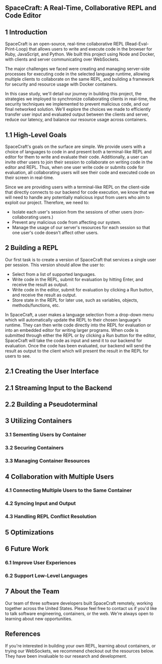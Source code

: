 <!-- Insert SpaceCraft logo either above, below, or next to title -->
## SpaceCraft: A Real-Time, Collaborative REPL and Code Editor

## 1 Introduction
SpaceCraft is an open-source, real-time collaborative REPL (Read-Eval-Print-Loop) that allows users to write and execute code in the browser for Ruby, JavaScript, and Python. We built this project using Node and Docker, with clients and server communicating over WebSockets.

The major challenges we faced were creating and managing server-side processes for executing code in the selected language runtime, allowing multiple clients to collaborate on the same REPL, and building a framework for security and resource usage with Docker containers.

In this case study, we'll detail our journey in building this project, the strategies we imployed to synchronize collaborating clients in real-time, the security techniques we implemented to prevent malicious code, and our final networked solution. We'll explore the choices we made to efficiently transfer user input and evaluated output between the clients and server, reduce our latency, and balance our resource usage across containers.

## 1.1 High-Level Goals
SpaceCraft's goals on the surface are simple. We provide users with a choice of languages to code in and present both a terminal-like REPL and editor for them to write and evaluate their code. Additionally, a user can invite other users to join their session to collaborate on writing code in the editor and REPL. Thus, when one user write code or submits code for evaluation, all collaborating users will see their code and executed code on their screen in real-time.

Since we are providing users with a terminal-like REPL on the client-side that directly connects to our backend for code execution, we know that we will need to handle any potentially malicious input from users who aim to exploit our project. Therefore, we need to:
- Isolate each user's session from the sessions of other users (non-collaborating users.)
- Prevent any malicious code from affecting our system.
- Manage the usage of our server's resources for each session so that one user's code doesn't affect other users.

## 2 Building a REPL
Our first task is to create a version of SpaceCraft that services a single user per session. This version should allow the user to:
- Select from a list of supported languages.
- Write code in the REPL, submit for evaluation by hitting Enter, and receive the result as output.
- Write code in the editor, submit for evaluation by clicking a Run button, and receive the result as output.
- Store state in the REPL for later use, such as variables, objects, methods/functions, etc.

In SpaceCraft, a user makes a language selection from a drop-down menu which will automatically update the REPL to their chosen language's runtime. They can then write code directly into the REPL for evaluation or into an embedded editor for writing larger programs. When code is submitted through either the REPL or by clicking a Run button for the editor, SpaceCraft will take the code as input and send it to our backend for evaluation. Once the code has been evaluated, our backend will send the result as output to the client which will present the result in the REPL for users to see.

## 2.1 Creating the User Interface


## 2.1 Streaming Input to the Backend

## 2.2 Building a Pseudoterminal


## 3 Utilizing Containers

### 3.1 Sementing Users by Container

### 3.2 Securing Containers

### 3.3 Managing Container Resources


## 4 Collaboration with Multiple Users

### 4.1 Connecting Multiple Users to the Same Container

### 4.2 Syncing Input and Output

### 4.3 Handling REPL Conflict Resolution


## 5 Optimizations


## 6 Future Work

### 6.1 Improve User Experiences

### 6.2 Support Low-Level Languages


## 7 About the Team
Our team of three software developers built SpaceCraft remotely, working together across the United States. Please feel free to contact us if you'd like to talk software engineering, containers, or the web. We're always open to learning about new opportunities.

<!-- Place our pictures here with names, titles, location, and link to personal websites. -->

## References
If you're interested in building your own REPL, learning about containers, or trying our WebSockets, we recommend checkout out the resources below. They have been invaluable to our research and development.

